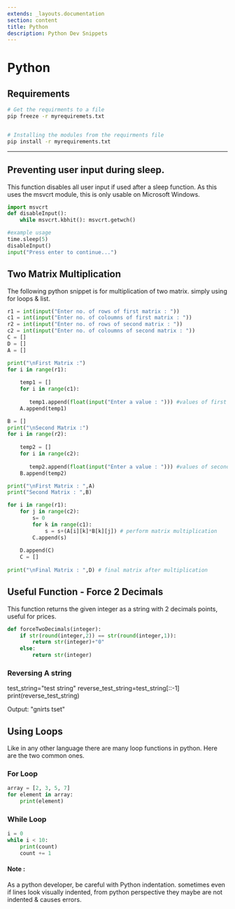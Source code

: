 ```yaml
---
extends: _layouts.documentation
section: content
title: Python
description: Python Dev Snippets
---
```


# Python

## Requirements

```bash
# Get the requirments to a file
pip freeze -r myrequiremets.txt


# Installing the modules from the requirments file
pip install -r myrequirements.txt


```

--- 

## Preventing user input during sleep. 

This function disables all user input if used after a sleep function. As this uses the msvcrt module, this is only usable on Microsoft Windows.

```python
import msvcrt
def disableInput():
    while msvcrt.kbhit(): msvcrt.getwch()

#example usage
time.sleep(5)
disableInput()
input("Press enter to continue...")

```


## Two Matrix Multiplication 

The following python snippet is for multiplication of two matrix. simply using for loops & list.

```python
r1 = int(input("Enter no. of rows of first matrix : "))
c1 = int(input("Enter no. of coloumns of first matrix : "))
r2 = int(input("Enter no. of rows of second matrix : "))
c2 = int(input("Enter no. of coloumns of second matrix : "))
C = []
D = []
A = []

print("\nFirst Matrix :")
for i in range(r1):
    
    temp1 = []
    for i in range(c1):
        
       temp1.append(float(input("Enter a value : "))) #values of first matrix
    A.append(temp1)

B = []
print("\nSecond Matrix :")
for i in range(r2):
    
    temp2 = []
    for i in range(c2):
        
       temp2.append(float(input("Enter a value : "))) #values of second matrix
    B.append(temp2)

print("\nFirst Matrix : ",A)
print("Second Matrix : ",B)

for i in range(r1):
    for j in range(c2):
        s= 0
        for k in range(c1):
            s = s+(A[i][k]*B[k][j]) # perform matrix multiplication
        C.append(s)
  
    D.append(C)
    C = []
 
print("\nFinal Matrix : ",D) # final matrix after multiplication

```
## Useful Function - Force 2 Decimals
This function returns the given integer as a string with 2 decimals points, useful for prices.
```python
def forceTwoDecimals(integer):
    if str(round(integer,2)) == str(round(integer,1)):
        return str(integer)+"0"
    else: 
        return str(integer)
```

### Reversing A string
test_string="test string"
reverse_test_string=test_string[::-1]
print(reverse_test_string)

Output: "gnirts tset"

## Using Loops
Like in any other language there are many loop functions in python. Here are the two common ones.

### For Loop
```python
array = [2, 3, 5, 7]
for element in array:
    print(element)
```

### While Loop
```python
i = 0
while i < 10:
    print(count)
    count += 1
```

#### Note :
As a python developer, be careful with Python indentation. sometimes even if lines look visually indented, from python perspective they maybe are not indented & causes errors.
